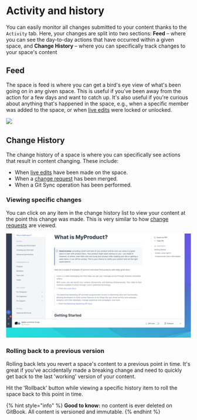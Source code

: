 # Activity and history

You can easily monitor all changes submitted to your content thanks to the `Activity` tab. Here, your changes are split into two sections: **Feed** – where you can see the day-to-day actions that have occurred within a given space, and **Change History** – where you can specifically track changes to your space's content

## Feed <a href="see-all-the-activities" id="see-all-the-activities"></a>

The space is feed is where you can get a bird's eye view of what's been going on in any given space. This is useful if you've been away from the action for a few days and want to catch up. It's also useful if you're curious about anything that's happened in the space, e.g., when a specific member was added to the space, or when [live edits](../editing-content/editing-pages/live-edits-and-real-time-collaboration.md#toggling-live-edit-on-or-off) were locked or unlocked.

![](../.gitbook/assets/app.gitbook-alpha.com_o_YNVh6VKj6PtILeXzO7M9\_home.png)

## Change History <a href="see-the-activity-of-a-specific-draft" id="see-the-activity-of-a-specific-draft"></a>

The change history of a space is where you can specifically see actions that result in content changing. These include:

* When [live edits](../editing-content/editing-pages/live-edits-and-real-time-collaboration.md) have been made on the space.
* When a [change request](../editing-content/editing-pages/change-requests.md) has been merged.
* When a Git Sync operation has been performed.

### Viewing specific changes

You can click on any item in the change history list to view your content at the point this change was made. This is very similar to how [change requests](../editing-content/editing-pages/change-requests.md) are viewed.

![](<../.gitbook/assets/History View.png>)

### Rolling back to a previous version

Rolling back lets you revert a space's content to a previous point in time. It's great if you've accidentally made a breaking change and need to quickly get back to the last 'working' version of your content.

Hit the 'Rollback' button while viewing a specific history item to roll the space back to this point in time.

{% hint style="info" %}
**Good to know:** no content is ever deleted on GitBook. All content is versioned and immutable.
{% endhint %}
